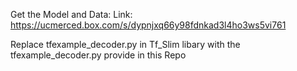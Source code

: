 Get the Model and Data:
Link: https://ucmerced.box.com/s/dypnjxq66y98fdnkad3l4ho3ws5vi761

Replace tfexample_decoder.py in Tf_Slim libary with the tfexample_decoder.py provide in this Repo
